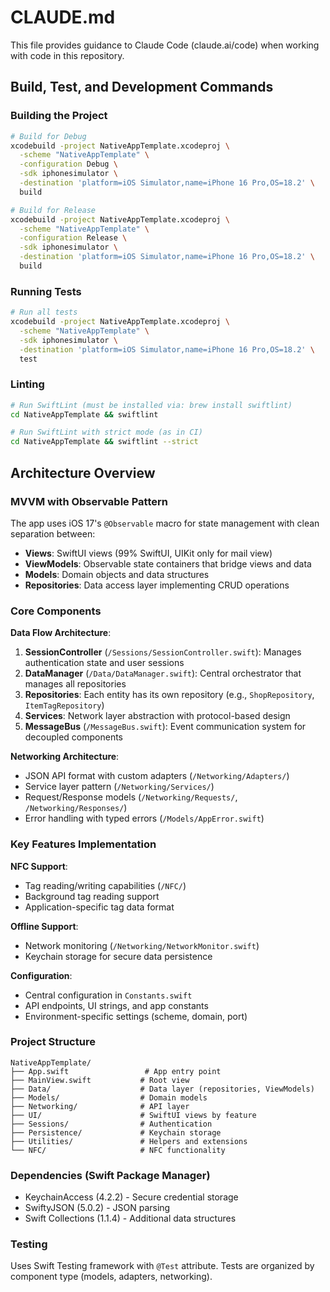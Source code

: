 # CLAUDE.md

This file provides guidance to Claude Code (claude.ai/code) when working with code in this repository.

## Build, Test, and Development Commands

### Building the Project
```bash
# Build for Debug
xcodebuild -project NativeAppTemplate.xcodeproj \
  -scheme "NativeAppTemplate" \
  -configuration Debug \
  -sdk iphonesimulator \
  -destination 'platform=iOS Simulator,name=iPhone 16 Pro,OS=18.2' \
  build

# Build for Release
xcodebuild -project NativeAppTemplate.xcodeproj \
  -scheme "NativeAppTemplate" \
  -configuration Release \
  -sdk iphonesimulator \
  -destination 'platform=iOS Simulator,name=iPhone 16 Pro,OS=18.2' \
  build
```

### Running Tests
```bash
# Run all tests
xcodebuild -project NativeAppTemplate.xcodeproj \
  -scheme "NativeAppTemplate" \
  -sdk iphonesimulator \
  -destination 'platform=iOS Simulator,name=iPhone 16 Pro,OS=18.2' \
  test
```

### Linting
```bash
# Run SwiftLint (must be installed via: brew install swiftlint)
cd NativeAppTemplate && swiftlint

# Run SwiftLint with strict mode (as in CI)
cd NativeAppTemplate && swiftlint --strict
```

## Architecture Overview

### MVVM with Observable Pattern
The app uses iOS 17's `@Observable` macro for state management with clean separation between:
- **Views**: SwiftUI views (99% SwiftUI, UIKit only for mail view)
- **ViewModels**: Observable state containers that bridge views and data
- **Models**: Domain objects and data structures
- **Repositories**: Data access layer implementing CRUD operations

### Core Components

**Data Flow Architecture**:
1. **SessionController** (`/Sessions/SessionController.swift`): Manages authentication state and user sessions
2. **DataManager** (`/Data/DataManager.swift`): Central orchestrator that manages all repositories
3. **Repositories**: Each entity has its own repository (e.g., `ShopRepository`, `ItemTagRepository`)
4. **Services**: Network layer abstraction with protocol-based design
5. **MessageBus** (`/MessageBus.swift`): Event communication system for decoupled components

**Networking Architecture**:
- JSON API format with custom adapters (`/Networking/Adapters/`)
- Service layer pattern (`/Networking/Services/`)
- Request/Response models (`/Networking/Requests/`, `/Networking/Responses/`)
- Error handling with typed errors (`/Models/AppError.swift`)

### Key Features Implementation

**NFC Support**:
- Tag reading/writing capabilities (`/NFC/`)
- Background tag reading support
- Application-specific tag data format

**Offline Support**:
- Network monitoring (`/Networking/NetworkMonitor.swift`)
- Keychain storage for secure data persistence

**Configuration**:
- Central configuration in `Constants.swift`
- API endpoints, UI strings, and app constants
- Environment-specific settings (scheme, domain, port)

### Project Structure
```
NativeAppTemplate/
├── App.swift                 # App entry point
├── MainView.swift           # Root view
├── Data/                    # Data layer (repositories, ViewModels)
├── Models/                  # Domain models
├── Networking/              # API layer
├── UI/                      # SwiftUI views by feature
├── Sessions/                # Authentication
├── Persistence/             # Keychain storage
├── Utilities/               # Helpers and extensions
└── NFC/                     # NFC functionality
```

### Dependencies (Swift Package Manager)
- KeychainAccess (4.2.2) - Secure credential storage
- SwiftyJSON (5.0.2) - JSON parsing  
- Swift Collections (1.1.4) - Additional data structures

### Testing
Uses Swift Testing framework with `@Test` attribute. Tests are organized by component type (models, adapters, networking).